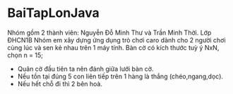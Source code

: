 # BaiTapLonJava
Nhóm gồm 2 thành viên: Nguyễn Đỗ Minh Thư và Trần Minh Thời. Lớp ĐHCN1B
Nhóm em xây dựng ứng dụng trò chơi caro dành cho 2 người chơi cùng lúc và sen kẻ nhau trên 1 máy tính.
Bàn cờ có kích thước tuỳ ý NxN, chọn n = 15; 
+ Quân cờ đầu tiên ta nên đánh giữa lưới bàn cờ. 
+ Nếu tồn tại đúng 5 con liên tiếp trên 1 hàng là thắng (chéo,ngang,dọc). 
+ Nếu hết chỗ đi thì 2 bên hoà.
 

